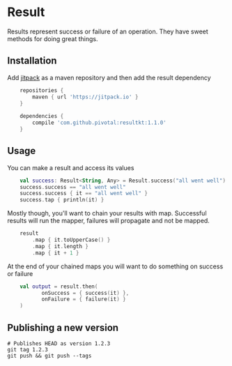 Result
======

Results represent success or failure of an operation. They have sweet methods for doing great things.

## Installation

Add [jitpack](https://jitpack.io/) as a maven repository and then add the result dependency

```gradle
    repositories {
        maven { url 'https://jitpack.io' }
    }
    
    dependencies {
        compile 'com.github.pivotal:resultkt:1.1.0'
    }
```

## Usage

You can make a result and access its values

```kotlin
    val success: Result<String, Any> = Result.success("all went well")
    success.success == "all went well"
    success.success { it == "all went well" }
    success.tap { println(it) }
```

Mostly though, you'll want to chain your results with map. Successful results will run the mapper,
failures will propagate and not be mapped.

```kotlin
    result
        .map { it.toUpperCase() }
        .map { it.length }
        .map { it + 1 }
```

At the end of your chained maps you will want to do something on success or failure

```kotlin
    val output = result.then(
           onSuccess = { success(it) },
           onFailure = { failure(it) }
    )
```    

## Publishing a new version

```
# Publishes HEAD as version 1.2.3
git tag 1.2.3
git push && git push --tags
```
